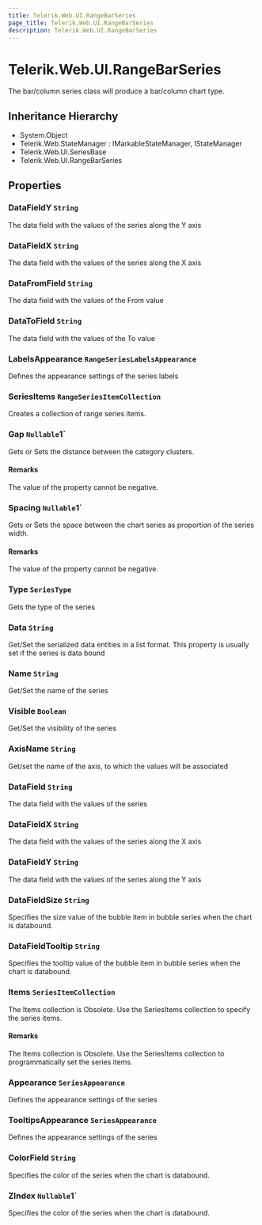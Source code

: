 ```yaml
---
title: Telerik.Web.UI.RangeBarSeries
page_title: Telerik.Web.UI.RangeBarSeries
description: Telerik.Web.UI.RangeBarSeries
---
```


# Telerik.Web.UI.RangeBarSeries

The bar/column series class will produce a bar/column chart type.

## Inheritance Hierarchy

* System.Object
* Telerik.Web.StateManager : IMarkableStateManager, IStateManager
* Telerik.Web.UI.SeriesBase
* Telerik.Web.UI.RangeBarSeries

## Properties

###  DataFieldY `String`

The data field with the values of the series along the Y axis

###  DataFieldX `String`

The data field with the values of the series along the X axis

###  DataFromField `String`

The data field with the values of the From value

###  DataToField `String`

The data field with the values of the To value

###  LabelsAppearance `RangeSeriesLabelsAppearance`

Defines the appearance settings of the series labels

###  SeriesItems `RangeSeriesItemCollection`

Creates a collection of range series items.

###  Gap `Nullable`1`

Gets or Sets the distance between the category clusters.

#### Remarks
The value of the property cannot be negative.

###  Spacing `Nullable`1`

Gets or Sets the space between the chart series as proportion of the series width.

#### Remarks
The value of the property cannot be negative.

###  Type `SeriesType`

Gets the type of the series

###  Data `String`

Get/Set the serialized data entities in a list format. This property is usually set if the series is data bound

###  Name `String`

Get/Set the name of the series

###  Visible `Boolean`

Get/Set the visibility of the series

###  AxisName `String`

Get/set the name of the axis, to which the values will be associated

###  DataField `String`

The data field with the values of the series

###  DataFieldX `String`

The data field with the values of the series along the X axis

###  DataFieldY `String`

The data field with the values of the series along the Y axis

###  DataFieldSize `String`

Specifies the size value of the bubble item in bubble series when the chart is databound.

###  DataFieldTooltip `String`

Specifies the tooltip value of the bubble item in bubble series when the chart is databound.

###  Items `SeriesItemCollection`

The Items collection is Obsolete. Use the SeriesItems collection to specify the series items.

#### Remarks
The Items collection is Obsolete. Use the SeriesItems collection to programmatically set the series items.

###  Appearance `SeriesAppearance`

Defines the appearance settings of the series

###  TooltipsAppearance `SeriesAppearance`

Defines the appearance settings of the series

###  ColorField `String`

Specifies the color of the series when the chart is databound.

###  ZIndex `Nullable`1`

Specifies the color of the series when the chart is databound.

